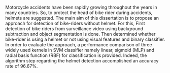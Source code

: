 Motorcycle accidents have been rapidly growing throughout the years in many countries. So, to protect the head of bike rider during accidents, helmets are suggested. The main aim of this dissertation is to propose an approach for detection of bike-riders without
helmet. For this, First detection of bike riders from surveillance video using background subtraction and object segmentation is done. Then determined whether bike-rider is using a helmet or not using visual features and binary classifier. In order to evaluate the approach, a performance comparison of three widely used kernels in SVM classifier namely linear, sigmoid (MLP) and radial basis function (RBF) for classification is provided. Indeed, the algorithm step regarding the helmet detection accomplished an accuracy rate of 96.67%.


